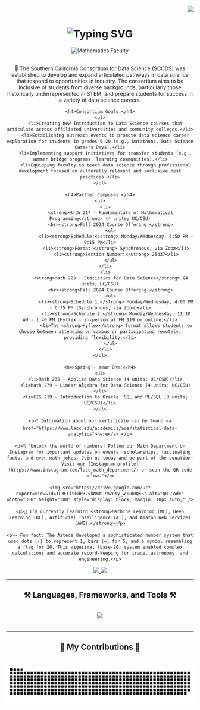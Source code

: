 <div align="right">
    <img src="https://visitor-badge.laobi.icu/badge?page_id=pineda0021.pineda0021" />
</div>

<h1 align="center">
    <img src="https://readme-typing-svg.herokuapp.com/?font=Righteous&size=35&center=true&vCenter=true&width=500&height=70&duration=4000&lines=Hi+There!+👋;+Welcome+to+the+LACC+Datathon!;" alt="Typing SVG" />
</h1>

<div align="center">
    <img src="https://drive.google.com/uc?export=view&id=1GWkfaTIrSp0TRjDg9xziLrgPxgqF9O5d" alt="Mathematics Faculty" width="500" />
</div>

<br/>

<div align="center">
    <p>🔭 The Southern California Consortium for Data Science (SCCDS) was established to develop and expand articulated pathways in data science that respond to opportunities in industry. The consortium aims to be inclusive of students from diverse backgrounds, particularly those historically underrepresented in STEM, and prepare students for success in a variety of data science careers.</p>

    <h4>Consortium Goals:</h4>
    <ul>
        <li>Creating new Introduction to Data Science courses that articulate across affiliated universities and community colleges.</li>
        <li>Establishing outreach events to promote data science career exploration for students in grades 9-20 (e.g., Datathons, Data Science Careers Days).</li>
        <li>Implementing support initiatives for transfer students (e.g., summer bridge programs, learning communities).</li>
        <li>Equipping faculty to teach data science through professional development focused on culturally relevant and inclusive best practices.</li>
    </ul>

    <h4>Partner Campuses:</h4>
    <ul>
        <li>
            <strong>Math 217 - Fundamentals of Mathematical Programming</strong> (4 units; UC/CSU)
            <br><strong>Fall 2024 Course Offering:</strong>
            <ul>
                <li><strong>Schedule:</strong> Monday/Wednesday, 6:50 PM - 9:15 PM</li>
                <li><strong>Format:</strong> Synchronous, via Zoom</li>
                <li><strong>Section Number:</strong> 25437</li>
            </ul>
        </li>
        <li>
            <strong>Math 229 - Statistics for Data Science</strong> (4 units; UC/CSU)
            <br><strong>Fall 2024 Course Offering:</strong>
            <ul>
                <li><strong>Schedule 1:</strong> Monday/Wednesday, 4:00 PM - 6:35 PM (Synchronous, via Zoom)</li>
                <li><strong>Schedule 2:</strong> Monday/Wednesday, 11:10 AM - 1:40 PM (Hyflex - in-person at FH 119 or online)</li>
                <li>The <strong>Hyflex</strong> format allows students to choose between attending on campus or participating remotely, providing flexibility.</li>
            </ul>
        </li>
    </ul>

    <h4>Spring - Year One:</h4>
    <ul>
        <li>Math 239 - Applied Data Science (4 units; UC/CSU)</li>
        <li>Math 279 - Linear Algebra for Data Science (4 units; UC/CSU)</li>
        <li>CIS 219 - Introduction to Oracle: SQL and PL/SQL (3 units; UC/CSU)</li>
    </ul>

    <p>❗ Information about our certificate can be found <a href="https://www.lacc.edu/academics/aos/statistical-data-analytics">here</a>.</p>

    <p>📢 "Unlock the world of numbers! Follow our Math Department on Instagram for important updates on events, scholarships, fascinating facts, and even math jokes. Join us today and be part of the equation! Visit our [Instagram profile](https://www.instagram.com/lacc_math_department/) or scan the QR code below."</p>

    <img src="https://drive.google.com/uc?export=view&id=1L3ELl9GdR32vkNmtL7mVLmy_wO8dDQKS" alt="QR Code" width="300" height="300" style="display: block; margin: 10px auto;" />

    <p>🌱 I’m currently learning <strong>Machine Learning (ML), Deep Learning (DL), Artificial Intelligence (AI), and Amazon Web Services (AWS).</strong></p>

    <p>⚡ Fun fact: The Aztecs developed a sophisticated number system that used dots (•) to represent 1, bars (—) for 5, and a symbol resembling a flag for 20. This vigesimal (base-20) system enabled complex calculations and accurate record-keeping for trade, astronomy, and engineering.</p>
</div>

<div align="center"> 
    <a href="mailto:pinedaem@laccd.edu">
        <img src="https://img.shields.io/badge/Email-333333?style=for-the-badge&logo=gmail&logoColor=red" />
    </a>
    <a href="https://linkedin.com/in/edward-pineda-castro-b163b7119" target="_blank">
        <img src="https://img.shields.io/badge/LinkedIn-0077B5?style=for-the-badge&logo=linkedin&logoColor=white" />
    </a>
</div>

<hr/>

<h2 align="center">⚒️ Languages, Frameworks, and Tools ⚒️</h2>
<br/>
<div align="center">
    <img src="https://skillicons.dev/icons?i=react,bootstrap,html,vscode,github,java,cpp,r,python" />
</div>

<br/>
<hr/>

<div align="center">
    <h2>🐍 My Contributions 🐍</h2>
    <br>
    <img alt="snake eating my contributions" src="https://raw.githubusercontent.com/salesp07/salesp07/output/github-contribution-grid-snake.svg" />
    <br/><br/><br/>
</div>

